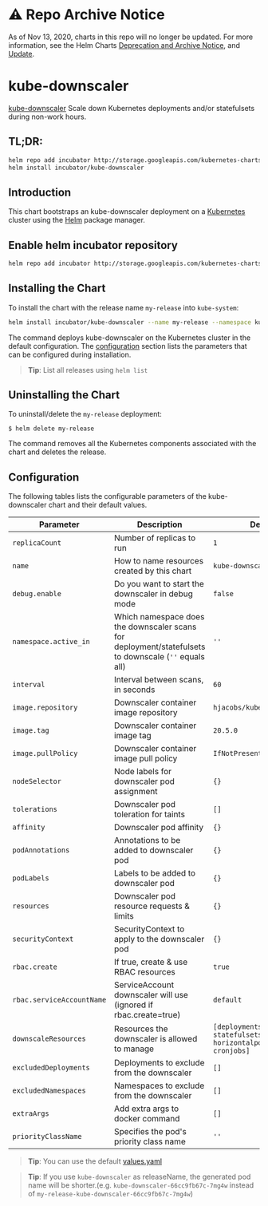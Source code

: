 # ⚠️ Repo Archive Notice

As of Nov 13, 2020, charts in this repo will no longer be updated.
For more information, see the Helm Charts [Deprecation and Archive Notice](https://github.com/helm/charts#%EF%B8%8F-deprecation-and-archive-notice), and [Update](https://helm.sh/blog/charts-repo-deprecation/).

# kube-downscaler

[kube-downscaler](https://github.com/hjacobs/kube-downscaler) Scale down Kubernetes deployments and/or statefulsets during non-work hours.

## TL;DR:
```bash
helm repo add incubator http://storage.googleapis.com/kubernetes-charts-incubator
helm install incubator/kube-downscaler
```

## Introduction

This chart bootstraps an kube-downscaler deployment on a [Kubernetes](http://kubernetes.io) cluster using the [Helm](https://helm.sh) package manager.

## Enable helm incubator repository
```bash
helm repo add incubator http://storage.googleapis.com/kubernetes-charts-incubator
```

## Installing the Chart
To install the chart with the release name `my-release` into `kube-system`:

```bash
helm install incubator/kube-downscaler --name my-release --namespace kube-system
```

The command deploys kube-downscaler on the Kubernetes cluster in the default configuration. The [configuration](#configuration) section lists the parameters that can be configured during installation.

> **Tip**: List all releases using `helm list`

## Uninstalling the Chart

To uninstall/delete the `my-release` deployment:

```console
$ helm delete my-release
```

The command removes all the Kubernetes components associated with the chart and deletes the release.

## Configuration

The following tables lists the configurable parameters of the kube-downscaler chart and their default values.

| Parameter                 | Description                                                                                          | Default                                                           |
| ------------------------- | ---------------------------------------------------------------------------------------------------- | ----------------------------------------------------------------- |
| `replicaCount`            | Number of replicas to run                                                                            | `1`                                                               |
| `name`                    | How to name resources created by this chart                                                          | `kube-downscaler`                                                 |
| `debug.enable`            | Do you want to start the downscaler in debug mode                                                    | `false`                                                           |
| `namespace.active_in`     | Which namespace does the downscaler scans for deployment/statefulsets to downscale (`''` equals all) | `''`                                                              |
| `interval`                | Interval between scans, in seconds                                                                   | `60`                                                              |
| `image.repository`        | Downscaler container image repository                                                                | `hjacobs/kube-downscaler`                                         |
| `image.tag`               | Downscaler container image tag                                                                       | `20.5.0`                                                          |
| `image.pullPolicy`        | Downscaler container image pull policy                                                               | `IfNotPresent`                                                    |
| `nodeSelector`            | Node labels for downscaler pod assignment                                                            | `{}`                                                              |
| `tolerations`             | Downscaler pod toleration for taints                                                                 | `[]`                                                              |
| `affinity`                | Downscaler pod affinity                                                                              | `{}`                                                              |
| `podAnnotations`          | Annotations to be added to downscaler pod                                                            | `{}`                                                              |
| `podLabels`               | Labels to be added to downscaler pod                                                                 | `{}`                                                              |
| `resources`               | Downscaler pod resource requests & limits                                                            | `{}`                                                              |
| `securityContext`         | SecurityContext to apply to the downscaler pod                                                       | `{}`                                                              |
| `rbac.create`             | If true, create & use RBAC resources                                                                 | `true`                                                            |
| `rbac.serviceAccountName` | ServiceAccount downscaler will use (ignored if rbac.create=true)                                     | `default`                                                         |
| `downscaleResources`      | Resources the downscaler is allowed to manage                                                        | `[deployments, statefulsets, horizontalpodautoscalers, cronjobs]` |
| `excludedDeployments`     | Deployments to exclude from the downscaler                                                           | `[]`                                                              |
| `excludedNamespaces`      | Namespaces to exclude from the downscaler                                                            | `[]`                                                              |
| `extraArgs`               | Add extra args to docker command                                                                     | `[]`                                                              |
| `priorityClassName`       | Specifies the pod's priority class name                                                              | `''`                                                              |

> **Tip**: You can use the default [values.yaml](values.yaml)

> **Tip**: If you use `kube-downscaler` as releaseName, the generated pod name will be shorter.(e.g. `kube-downscaler-66cc9fb67c-7mg4w` instead of `my-release-kube-downscaler-66cc9fb67c-7mg4w`)
